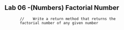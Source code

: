 ## Lab 06 -(Numbers) Factorial Number
           //    Write a return method that returns the 
           factorial number of any given number

